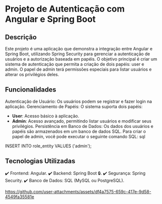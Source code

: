 # Projeto de Autenticação com Angular e Spring Boot
## Descrição
Este projeto é uma aplicação que demonstra a integração entre Angular e Spring Boot, utilizando Spring Security para gerenciar a autenticação de usuários e a autorização baseada em papéis. O objetivo principal é criar um sistema de autenticação que permita a criação de dois papéis: user e admin. O papel de admin terá permissões especiais para listar usuários e alterar os privilégios deles.
## Funcionalidades
Autenticação de Usuário: Os usuários podem se registrar e fazer login na aplicação.
Gerenciamento de Papéis: O sistema suporta dois papéis:
- **User**: Acesso básico à aplicação.
- **Admin**: Acesso avançado, permitindo listar usuários e modificar seus privilégios.
Persistência em Banco de Dados: Os dados dos usuários e papéis são armazenados em um banco de dados SQL. Para criar o papel de admin, você pode executar o seguinte comando SQL:
sql


INSERT INTO role_entity VALUES ('admin');
## Tecnologias Utilizadas
:heavy_check_mark: Frontend: Angular.
:heavy_check_mark: Backend: Spring Boot :lock:.
:heavy_check_mark: Segurança: Spring Security.
:heavy_check_mark: Banco de Dados: SQL (MySQL ou PostgreSQL).



https://github.com/user-attachments/assets/df4a7575-659c-417e-9d58-4549fa35581e


